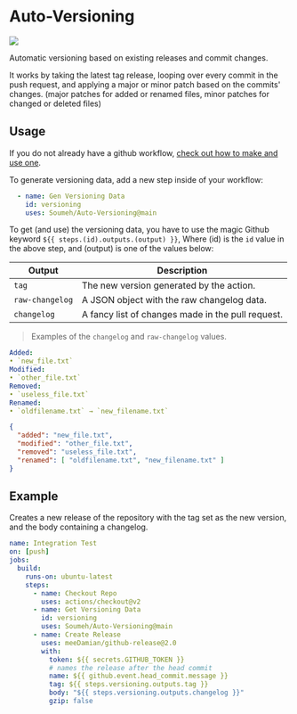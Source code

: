 # Auto-Versioning

<img src="https://img.shields.io/github/workflow/status/Soumeh/Auto-Versioning/Integration%20Test">

Automatic versioning based on existing releases and commit changes.

It works by taking the latest tag release, looping over every commit in the push request, and applying a major or minor patch based on the commits' changes. (major patches for added or renamed files, minor patches for changed or deleted files)

## Usage

If you do not already have a github workflow, [check out how to make and use one](https://docs.github.com/en/actions/quickstart).

To generate versioning data, add a new step inside of your workflow:

```yml
  - name: Gen Versioning Data
    id: versioning
    uses: Soumeh/Auto-Versioning@main
```

To get (and use) the versioning data, you have to use the magic Github keyword `${{ steps.(id).outputs.(output) }}`, Where (id) is the `id` value in the above step, and (output) is one of the values below:

|Output|Description
|-|-|
|`tag`|The new version generated by the action.|
|`raw-changelog`|A JSON object with the raw changelog data.|
|`changelog`|A fancy list of changes made in the pull request.|

> Examples of the `changelog` and `raw-changelog` values.

```yml
Added:
• `new_file.txt`
Modified:
• `other_file.txt`
Removed:
• `useless_file.txt`
Renamed:
• `oldfilename.txt` → `new_filename.txt`
```

```json
{
  "added": "new_file.txt",
  "modified": "other_file.txt",
  "removed": "useless_file.txt",
  "renamed": [ "oldfilename.txt", "new_filename.txt" ]
}
```

## Example

Creates a new release of the repository with the tag set as the new version, and the body containing a changelog.

```yml
name: Integration Test
on: [push]
jobs:
  build:
    runs-on: ubuntu-latest
    steps:
      - name: Checkout Repo
        uses: actions/checkout@v2
      - name: Get Versioning Data
        id: versioning
        uses: Soumeh/Auto-Versioning@main
      - name: Create Release
        uses: meeDamian/github-release@2.0
        with:
          token: ${{ secrets.GITHUB_TOKEN }}
          # names the release after the head commit
          name: ${{ github.event.head_commit.message }}
          tag: ${{ steps.versioning.outputs.tag }}
          body: "${{ steps.versioning.outputs.changelog }}"
          gzip: false
```
